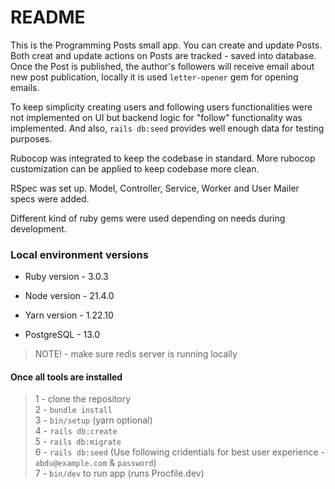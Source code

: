 # README

This is the Programming Posts small app. You can create and update Posts. Both creat and update actions on Posts are tracked - saved into database. Once the Post is published, the author's followers will receive email about new post publication, locally it is used `letter-opener` gem for opening emails.

To keep simplicity creating users and following users functionalities were not implemented on UI but backend logic for "follow" functionality was implemented. And also, `rails db:seed` provides well enough data for testing purposes.

Rubocop was integrated to keep the codebase in standard. More rubocop customization can be applied to keep codebase more clean.

RSpec was set up. Model, Controller, Service, Worker and User Mailer specs were added.

Different kind of ruby gems were used depending on needs during development.

### Local environment versions

* Ruby version - 3.0.3

* Node version - 21.4.0

* Yarn version - 1.22.10

* PostgreSQL - 13.0

> NOTE! - make sure redis server is running locally

#### Once all tools are installed

> 1 - clone the repository\
> 2 - `bundle install`\
> 3 - `bin/setup` (yarn optional)\
> 4 - `rails db:create`\
> 5 - `rails db:migrate`\
> 6 - `rails db:seed` (Use following cridentials for best user experience - `abdu@example.com` & `password`)\
> 7 - `bin/dev` to run app (runs Procfile.dev)

